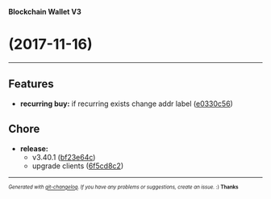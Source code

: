 __Blockchain Wallet V3__

#   (2017-11-16)



---

## Features

- **recurring buy:** if recurring exists change addr label
  ([e0330c56](https://github.com/blockchain/My-Wallet-V3/commit/e0330c56f1a8fd5a098d7deb40dedd66798d4399))


## Chore

- **release:**
  - v3.40.1
  ([bf23e64c](https://github.com/blockchain/My-Wallet-V3/commit/bf23e64c9c2d4a9b9cf0792e7f033875cff0e30e))
  - upgrade clients
  ([6f5cd8c2](https://github.com/blockchain/My-Wallet-V3/commit/6f5cd8c2893e491d8e306031b9a189257a4e5af3))



---
<sub><sup>*Generated with [git-changelog](https://github.com/rafinskipg/git-changelog). If you have any problems or suggestions, create an issue.* :) **Thanks** </sub></sup>